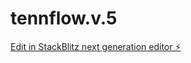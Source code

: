 # tennflow.v.5

[Edit in StackBlitz next generation editor ⚡️](https://stackblitz.com/~/github.com/daniellefreemktg/tennflow.v.5)
